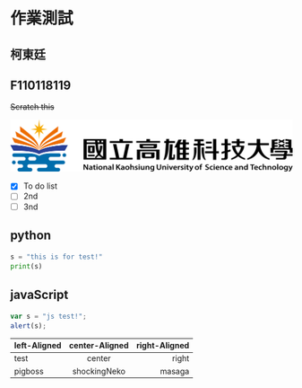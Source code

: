 # 作業測試
## 柯東廷
## F110118119
~~Scratch this~~

![NKUST](nkust3.png "高科大")

- [x] To do list
- [ ] 2nd
- [ ] 3nd
      
## python
``` python
s = "this is for test!"
print(s)
```
## javaScript
```js
var s = "js test!";
alert(s);
```
|left-Aligned|center-Aligned|right-Aligned|
|:-----------|:------------:|------------:|
|test        |center        |right        |
|pigboss     |shockingNeko  |masaga       |
